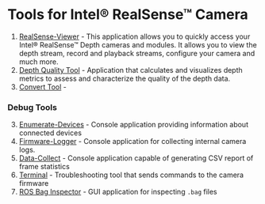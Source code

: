# Tools for Intel® RealSense™ Camera

1. [RealSense-Viewer](./realsense-viewer) - This application allows you to quickly access your Intel® RealSense™ Depth cameras and modules.  It allows you to view the depth stream, record and playback streams, configure your camera and much more.
2. [Depth Quality Tool](./depth-quality) - Application that calculates and visualizes depth metrics to assess and characterize the quality of the depth data.
3. [Convert Tool](./convert) - 

### Debug Tools

3. [Enumerate-Devices](./enumerate-devices) - Console application providing information about connected devices
4. [Firmware-Logger](./fw-logger) - Console application for collecting internal camera logs.
5. [Data-Collect](./data-collect) - Console application capable of generating CSV report of frame statistics
6. [Terminal](./terminal) - Troubleshooting tool that sends commands to the camera firmware
7. [ROS Bag Inspector](./rosbag-inspector) - GUI application for inspecting `.bag` files
